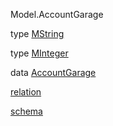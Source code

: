 Model.AccountGarage

type [MString](Model-AccountGarage.html#t:MString)

type [MInteger](Model-AccountGarage.html#t:MInteger)

data [AccountGarage](Model-AccountGarage.html#t:AccountGarage)

[relation](Model-AccountGarage.html#v:relation)

[schema](Model-AccountGarage.html#v:schema)
